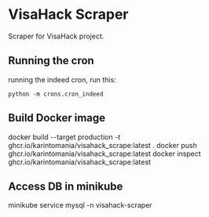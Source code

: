 # VisaHack Scraper
Scraper for VisaHack project.

## Running the cron
running the indeed cron, run this:
```
python -m crons.cron_indeed
```

## Build Docker image
docker build --target production -t ghcr.io/karintomania/visahack_scrape:latest .
docker push ghcr.io/karintomania/visahack_scrape:latest 
docker inspect ghcr.io/karintomania/visahack_scrape:latest 

## Access DB in minikube
minikube service mysql -n visahack-scraper
